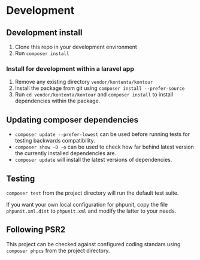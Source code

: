 # Development

## Development install

1. Clone this repo in your development environment
2. Run `composer install`

### Install for development within a laravel app

1. Remove any existing directory `vendor/kontenta/kontour`
2. Install the package from git using `composer install --prefer-source`
3. Run `cd vendor/kontenta/kontour` and `composer install` to install dependencies within the package.

## Updating composer dependencies

- `composer update --prefer-lowest` can be used before running tests for testing backwards compatibility.
- `composer show -D -o` can be used to check how far behind latest version the currently installed dependencies are.
- `composer update` will install the latest versions of dependencies.

## Testing

`composer test` from the project directory will run the default test suite.

If you want your own local configuration for phpunit,
copy the file `phpunit.xml.dist` to `phpunit.xml` and modify the latter to your needs.

## Following PSR2

This project can be checked against configured coding standars using `composer phpcs` from the project directory.
